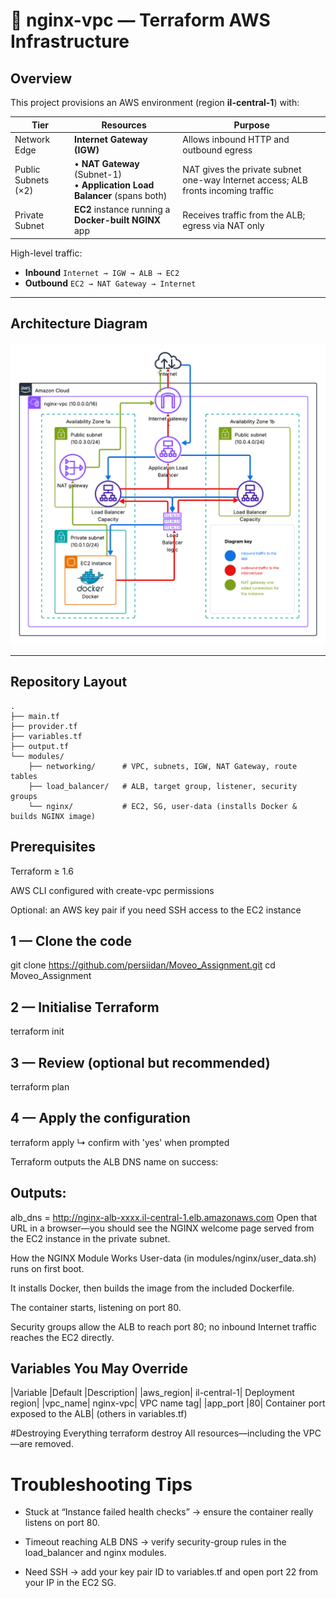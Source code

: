 # 🚀 nginx-vpc — Terraform AWS Infrastructure

## Overview
This project provisions an AWS environment (region **il-central-1**) with:

| Tier | Resources | Purpose |
|------|-----------|---------|
| Network Edge | **Internet Gateway (IGW)** | Allows inbound HTTP and outbound egress |
| Public Subnets (×2) | • **NAT Gateway** (Subnet-1)<br>• **Application Load Balancer** (spans both) | NAT gives the private subnet one-way Internet access; ALB fronts incoming traffic |
| Private Subnet | **EC2** instance running a **Docker-built NGINX** app | Receives traffic from the ALB; egress via NAT only |

High-level traffic:
* **Inbound**  `Internet → IGW → ALB → EC2`
* **Outbound** `EC2 → NAT Gateway → Internet`

---

## Architecture Diagram

![nginx-vpc diagram](./diagram.png)

---

## Repository Layout

```
.
├── main.tf
├── provider.tf
├── variables.tf
├── output.tf
└── modules/
    ├── networking/      # VPC, subnets, IGW, NAT Gateway, route tables
    ├── load_balancer/   # ALB, target group, listener, security groups
    └── nginx/           # EC2, SG, user-data (installs Docker & builds NGINX image)
```
## Prerequisites
Terraform ≥ 1.6

AWS CLI configured with create-vpc permissions

Optional: an AWS key pair if you need SSH access to the EC2 instance

## 1 — Clone the code
git clone https://github.com/persiidan/Moveo_Assignment.git
cd Moveo_Assignment

## 2 — Initialise Terraform
terraform init

## 3 — Review (optional but recommended)
terraform plan

## 4 — Apply the configuration
terraform apply
↳ confirm with 'yes' when prompted

Terraform outputs the ALB DNS name on success:
## Outputs:
alb_dns = http://nginx-alb-xxxx.il-central-1.elb.amazonaws.com
Open that URL in a browser—you should see the NGINX welcome page served from the EC2 instance in the private subnet.

How the NGINX Module Works
User-data (in modules/nginx/user_data.sh) runs on first boot.

It installs Docker, then builds the image from the included Dockerfile.

The container starts, listening on port 80.

Security groups allow the ALB to reach port 80; no inbound Internet traffic reaches the EC2 directly.

## Variables You May Override
|Variable	|Default	|Description|
|aws_region|	il-central-1|	Deployment region|
|vpc_name|	nginx-vpc|	VPC name tag|
|app_port	|80|	Container port exposed to the ALB|
(others in variables.tf)		

#Destroying Everything
terraform destroy
All resources—including the VPC—are removed.

# Troubleshooting Tips
* Stuck at “Instance failed health checks” → ensure the container really listens on port 80.

* Timeout reaching ALB DNS → verify security-group rules in the load_balancer and nginx modules.

* Need SSH → add your key pair ID to variables.tf and open port 22 from your IP in the EC2 SG.


